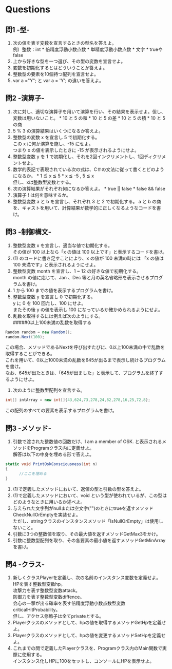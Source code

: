 # Questions
## 問1 -型-
  1. 次の値を表す変数を宣言するときの型名を答えよ。  
  例）整数：int
    * 倍精度浮動小数点数
    * 単精度浮動小数点数
    * 文字
    * trueやfalse
  1. 上から好きな型を一つ選び、その型の変数を宣言せよ。
  1. 変数を初期化するとはどういうことか答えよ。
  1. 整数型の要素を10個持つ配列を宣言せよ。
  1. var a ="Y";  と  var a = 'Y';  の違いを答えよ。

## 問2 -演算子-
  1. 次に対し、適切な演算子を用いて演算を行い、その結果を表示せよ。但し、変数は用いないこと。
    * 10 と 5 の和
    * 10 と 5 の差
    * 10 と 5 の積
    * 10 と 5 の商
  1. 5 % 3 の演算結果はいくつになるか答えよ。
  1. 整数型の変数 x を宣言し 5 で初期化する。  
  この x に何か演算を施し、-15 にせよ。  
  つまり x の値を表示したときに ‐15 が表示されるようにせよ。
  1. 整数型変数 y を 1 で初期化し、それを2回インクリメントし、1回ディクリメントせよ。
  1. 数学的表記で表現されている次の式は、C＃の文法に従って書くとどのようになるか。
    * 1 ≦ x ≦ 5
    * x ≦ -5 , 5 ≦ x  
但し、xは整数型変数とする。
  1. 次の演算結果がそれぞれ何になるか答えよ。
    * true || false
    * false && false
  1. 演算子 ! は何を意味するか。
  1. 整数型変数 a と b を宣言し、それぞれ 3 と 2 で初期化する。
  a と b の商を、キャストを用いて、計算結果が数学的に正しくなるようなコードを書け。

## 問3 -制御構文-
  1. 整数型変数 x を宣言し、適当な値で初期化する。  
  その値が 100 以上なら「x の値は 100 以上です」と表示するコードを書け。
  1. (1) のコードに書き足すことにより、x の値が 100 未満の時には
  「x の値は 100 未満です」と表示されるようにせよ。
  1. 整数型変数 month を宣言し、1 ~ 12 の好きな値で初期化する。  
  month の値に応じて、Jan 、Dec 等と月の英名省略形を表示させるプログラムを書け。
  1. 1 から 100 までの値を表示するプログラムを書け。
  1. 整数型変数 y を宣言し 0 で初期化する。  
  y に 0 を 100 回たし、100 にせよ。  
  またその後 y の値を表示し 100 になっているか確かめられるようにせよ。
  1. 乱数を取得するには例えば次のようにする。  
  #####0以上100未満の乱数を取得する
  ```csharp
  Random random = new Random();  
  random.Next(100);  
  ```
  この場合、メソッドであるNextを呼び出すたびに、0以上100未満の中で乱数を取得することができる。  
  これを用いて、0以上1000未満の乱数を645が出るまで表示し続けるプログラムを書け。  
  なお、645が出たときは、「645が出ました」と表示して、プログラムを終了するようにせよ。
  1. 次のように整数型配列を宣言する。
  ```csharp
  int[] intArray = new int[]{43,624,73,278,24,82,278,16,25,72,8};
  ```
  この配列のすべての要素を表示するプログラムを書け。

## 問3 -メソッド-
  1. 引数で渡された整数値の回数だけ、I am a member of OSK. と表示されるメソッドをProgramクラス内に定義せよ。  
  解答は以下の中身を埋める形で答えよ。
  ```csharp
  static void PrintOskConsciousness(int n)
  {
        //ここを埋める
  }
  ```
  1. (1)で定義したメソッドにおいて、返値の型と引数の型を答えよ。
  1. (1)で定義したメソッドにおいて、void という型が使われているが、この型はどのようなときに用いるか述べよ。
  1. 与えられた文字列がnullまたは空文字("")のときにtrueを返すメソッドCheckNullOrEmptyを実装せよ。  
  ただし、stringクラスのインスタンスメソッド「IsNullOrEmpty」は使用しないこと。
  1. 引数に3つの整数値を取り、その最大値を返すメソッドGetMax3をかけ。
  1. 引数に整数型配列を取り、その各要素の最小値を返すメソッドGetMinArrayを書け。

## 問4 -クラス-
  1. 新しくクラスPlayerを定義し、次の名前のインスタンス変数を定義せよ。  
  HPを表す整数型変数hp。  
  攻撃力を表す整数型変数attack。  
  防御力を表す整数型変数diffence。  
  会心の一撃が出る確率を表す倍精度浮動小数点数型変数criticalHitProbability。  
  但し、アクセス修飾子は全てprivateとする。
  1. Playerクラスのメソッドとして、hpの値を取得するメソッドGetHpを定義せよ。
  1. Playerクラスのメソッドとして、hpの値を変更するメソッドSetHpを定義せよ。
  1. これまでの問で定義したPlayerクラスを、Programクラス内のMain関数で実際に使用する。  
  インスタンス化しHPに100をセットし、コンソールにHPを表示せよ。

